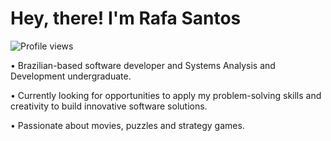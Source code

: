 <h1 align="left">Hey, there! I'm Rafa Santos</h1>
<p align="left"> <img src="https://komarev.com/ghpvc/?username=rafasantosbzr&color=yellow" alt="Profile views" /> </p>

• Brazilian-based software developer and Systems Analysis and Development undergraduate.
 
• Currently looking for opportunities to apply my problem-solving skills and creativity to build innovative software solutions.

• Passionate about movies, puzzles and strategy games.
